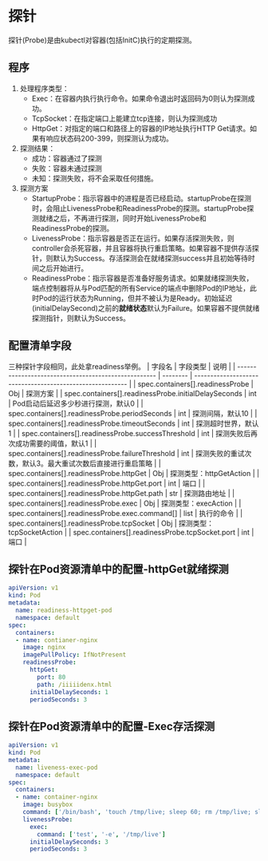 # 探针
探针(Probe)是由kubectl对容器(包括InitC)执行的定期探测。

## 程序
1. 处理程序类型：
   - Exec：在容器内执行执行命令。如果命令退出时返回码为0则认为探测成功。
   - TcpSocket：在指定端口上能建立tcp连接，则认为探测成功
   - HttpGet：对指定的端口和路径上的容器的IP地址执行HTTP Get请求。如果有响应状态码200-399，则探测认为成功。
2. 探测结果：
   - 成功：容器通过了探测
   - 失败：容器未通过探测
   - 未知：探测失败，将不会采取任何措施。
3. 探测方案
   - StartupProbe：指示容器中的进程是否已经启动。startupProbe在探测时，会阻止LivenessProbe和ReadinessProbe的探测。startupProbe探测就绪之后，不再进行探测，同时开始LivenessProbe和ReadinessProbe的探测。
   - LivenessProbe：指示容器是否正在运行。如果存活探测失败，则controller会杀死容器，并且容器将执行重启策略。如果容器不提供存活探针，则默认为Success。存活探测会在就绪探测success并且初始等待时间之后开始进行。
   - ReadinessProbe：指示容器是否准备好服务请求。如果就绪探测失败，端点控制器将从与Pod匹配的所有Service的端点中删除Pod的IP地址，此时Pod的运行状态为Running，但并不被认为是Ready。初始延迟(initialDelaySecond)之前的**就绪状态**默认为Failure。如果容器不提供就绪探测指针，则默认为Success。

## 配置清单字段
三种探针字段相同，此处拿readiness举例。
| 字段名                                               | 字段类型 | 说明                                                      |
| ---------------------------------------------------- | -------- | --------------------------------------------------------- |
| spec.containers[].readinessProbe                     | Obj      | 探测方案                                                  |
| spec.containers[].readinessProbe.initialDelaySeconds | int      | Pod启动后延迟多少秒进行探测，默认0                        |
| spec.containers[].readinessProbe.periodSeconds       | int      | 探测间隔，默认10                                          |
| spec.containers[].readinessProbe.timeoutSeconds      | int      | 探测超时世界，默认1                                       |
| spec.containers[].readinessProbe.successThreshold    | int      | 探测失败后再次成功需要的阈值，默认1                       |
| spec.containers[].readinessProbe.failureThreshold    | int      | 探测失败的重试次数，默认3。最大重试次数后直接进行重启策略 |
| spec.containers[].readinessProbe.httpGet             | Obj      | 探测类型：httpGetAction                                   |
| spec.containers[].readinessProbe.httpGet.port        | int      | 端口                                                      |
| spec.containers[].readinessProbe.httpGet.path        | str      | 探测路由地址                                              |
| spec.containers[].readinessProbe.exec                | Obj      | 探测类型：execAction                                      |
| spec.containers[].readinessProbe.exec.command[]      | list     | 执行的命令                                                |
| spec.containers[].readinessProbe.tcpSocket           | Obj      | 探测类型：tcpSocketAction                                 |
| spec.containers[].readinessProbe.tcpSocket.port      | int      | 端口                                                      |

## 探针在Pod资源清单中的配置-httpGet就绪探测
```yaml
apiVersion: v1
kind: Pod
metadata:
  name: readiness-httpget-pod
  namespace: default
spec:
  containers: 
  - name: contianer-nginx
    image: nginx
    imagePullPolicy: IfNotPresent
    readinessProbe:
      httpGet: 
        port: 80
        path: /iiiiidenx.html
      initialDelaySeconds: 1
      periodSeconds: 3
```

## 探针在Pod资源清单中的配置-Exec存活探测
```yaml
apiVersion: v1
kind: Pod
metadata: 
  name: liveness-exec-pod
  namespace: default
spec:
  containers:
  - name: container-nginx
    image: busybox
    command: ['/bin/bash', 'touch /tmp/live; sleep 60; rm /tmp/live; sleep 60']
    livenessProbe:
      exec:
        command: ['test', '-e', '/tmp/live']
      initialDelaySeconds: 3
      periodSeconds: 3
```
